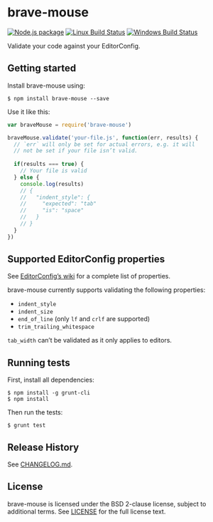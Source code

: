 # brave-mouse

[![Node.js package](http://img.shields.io/npm/v/brave-mouse.svg)](https://www.npmjs.com/package/brave-mouse)
[![Linux Build Status](http://img.shields.io/travis/SonicHedgehog/brave-mouse/develop.svg)](https://travis-ci.org/SonicHedgehog/brave-mouse)
[![Windows Build Status](http://img.shields.io/appveyor/ci/SonicHedgehog/brave-mouse.svg)](https://ci.appveyor.com/project/SonicHedgehog/brave-mouse)

Validate your code against your EditorConfig.

## Getting started

Install brave-mouse using:

```shell
$ npm install brave-mouse --save
```

Use it like this:

```js
var braveMouse = require('brave-mouse')

braveMouse.validate('your-file.js', function(err, results) {
  // `err` will only be set for actual errors, e.g. it will
  // not be set if your file isn’t valid.
  
  if(results === true) {
    // Your file is valid
  } else {
    console.log(results)
    // {
    //   "indent_style": {
    //     "expected": "tab"
    //     "is": "space"
    //   }
    // }
  }
})
```

## Supported EditorConfig properties

See [EditorConfig’s wiki](https://github.com/editorconfig/editorconfig/wiki/EditorConfig-Properties) for a complete list of properties.

brave-mouse currently supports validating the following properties:

- `indent_style`
- `indent_size`
- `end_of_line` (only `lf` and `crlf` are supported)
- `trim_trailing_whitespace`

`tab_width` can’t be validated as it only applies to editors.

## Running tests

First, install all dependencies:

```shell
$ npm install -g grunt-cli
$ npm install
```

Then run the tests:

```shell
$ grunt test
```

## Release History

See [CHANGELOG.md](./CHANGELOG.md).

## License

brave-mouse is licensed under the BSD 2-clause license, subject to additional terms. See [LICENSE](./LICENSE) for the full license text.
